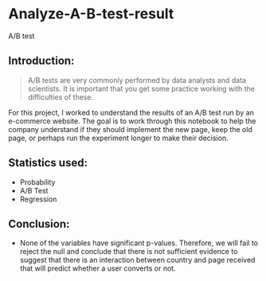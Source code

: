 # Analyze-A-B-test-result
A/B test

## Introduction:
> A/B tests are very commonly performed by data analysts and data scientists. It is important that you get some practice working with the difficulties of these.

For this project, I worked to understand the results of an A/B test run by an e-commerce website. The goal is to work through this notebook to help the company understand if they should implement the new page, keep the old page, or perhaps run the experiment longer to make their decision.

## Statistics used:
- Probability
- A/B Test
- Regression


## Conclusion:
- None of the variables have significant p-values. Therefore, we will fail to reject the null and conclude that there is not sufficient evidence to suggest that there is an interaction between country and page received that will predict whether a user converts or not.
